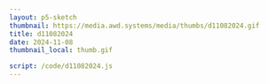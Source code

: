 ```yaml
---
layout: p5-sketch
thumbnail: https://media.awd.systems/media/thumbs/d11082024.gif
title: d11082024
date: 2024-11-08
thumbnail_local: thumb.gif

script: /code/d11082024.js
---
```

